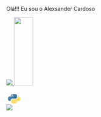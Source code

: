 Olá!!!  Eu sou o Alexsander Cardoso
 <div>
  <a href="https://github.com/alexsanderprogrammer">
  <img height="180em" src="https://github-readme-stats.vercel.app/api?username=AlexsanderProgrammer&show_icons=true&theme=dark&include_all_commits=true&count_private=true"/>
  <img height="180em" width="50" src="https://github-readme-stats.vercel.app/api/top-langs/?username=AlexsanderProgrammer&layout=compact&langs_count=7&theme=dark"/>
</div>
<div style="display: inline_block"><br>
  <img align="center" alt="Rafa-Python" height="30" width="40" src="https://raw.githubusercontent.com/devicons/devicon/master/icons/python/python-original.svg">
</div>
<div> 
   <a href="https://www.linkedin.com/in/alexsander-cardoso-72a209236/" target="_blank"><img src="https://img.shields.io/badge/-LinkedIn-%230077B5?style=for-the-badge&logo=linkedin&logoColor=white" target="_blank"></a> 
  
</div>
